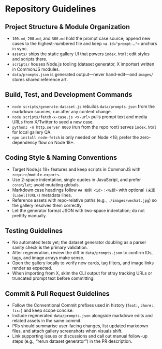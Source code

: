 # Repository Guidelines

## Project Structure & Module Organization
- `100.md`, `200.md`, and `300.md` hold the prompt case source; append new cases to the highest-numbered file and keep `<a id="prompt-…">` anchors in sync.
- `assets/` ships the static gallery UI that powers `index.html`; edit styles and scripts there.
- `scripts/` houses Node.js tooling (dataset generator, X importer) written in CommonJS modules.
- `data/prompts.json` is generated output—never hand-edit—and `images/` stores shared reference art.

## Build, Test, and Development Commands
- `node scripts/generate-dataset.js` rebuilds `data/prompts.json` from the markdown sources; run after any content change.
- `node scripts/fetch-x-case.js <x-url>` pulls prompt text and media URLs from X/Twitter to seed a new case.
- `python3 -m http.server 8000` (run from the repo root) serves `index.html` for local gallery QA.
- `npm install node-fetch` is only needed on Node <18; prefer the zero-dependency flow on Node 18+.

## Coding Style & Naming Conventions
- Target Node.js 18+ features and keep scripts in CommonJS with `require`/`module.exports`.
- Use 2-space indentation, single quotes in JavaScript, and prefer `const`/`let`; avoid mutating globals.
- Markdown case headings follow `## 案例 <id>：<标题>` with optional `(来源 [Label](URL))` metadata lines.
- Reference assets with repo-relative paths (e.g., `./images/wechat.jpg`) so the gallery resolves them correctly.
- Let the generator format JSON with two-space indentation; do not prettify manually.

## Testing Guidelines
- No automated tests yet; the dataset generator doubling as a parser sanity check is the primary validation.
- After regeneration, review the diff in `data/prompts.json` to confirm IDs, tags, and image arrays make sense.
- Open the gallery locally to verify new cards, tag filters, and image links render as expected.
- When importing from X, skim the CLI output for stray tracking URLs or truncated prompt text before committing.

## Commit & Pull Request Guidelines
- Follow the Conventional Commit prefixes used in history (`feat:`, `chore:`, `fix:`) and keep scope concise.
- Include regenerated `data/prompts.json` alongside markdown edits and related assets in the same commit.
- PRs should summarise user-facing changes, list updated markdown files, and attach gallery screenshots when visuals shift.
- Link supporting issues or discussions and call out manual follow-up steps (e.g., “rerun dataset generator”) in the PR description.
